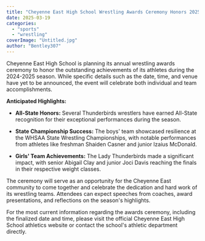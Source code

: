 ```yaml
---
title: "Cheyenne East High School Wrestling Awards Ceremony Honors 2025 Achievements"
date: 2025-03-19
categories: 
  - "sports"
  - "wrestling"
coverImage: "Untitled.jpg"
author: "Bentley307"
---
```


Cheyenne East High School is planning its annual wrestling awards ceremony to honor the outstanding achievements of its athletes during the 2024-2025 season. While specific details such as the date, time, and venue have yet to be announced, the event will celebrate both individual and team accomplishments.

**Anticipated Highlights:**

- **All-State Honors:** Several Thunderbirds wrestlers have earned All-State recognition for their exceptional performances during the season.
    
- **State Championship Success:** The boys' team showcased resilience at the WHSAA State Wrestling Championships, with notable performances from athletes like freshman Shaiden Casner and junior Izaius McDonald.
    
- **Girls' Team Achievements:** The Lady Thunderbirds made a significant impact, with senior Abigail Clay and junior Joci Davis reaching the finals in their respective weight classes.
    

The ceremony will serve as an opportunity for the Cheyenne East community to come together and celebrate the dedication and hard work of its wrestling teams. Attendees can expect speeches from coaches, award presentations, and reflections on the season's highlights.

For the most current information regarding the awards ceremony, including the finalized date and time, please visit the official Cheyenne East High School athletics website or contact the school's athletic department directly.
